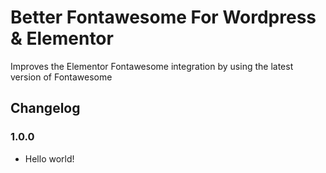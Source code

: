 # Better Fontawesome For Wordpress & Elementor

Improves the Elementor Fontawesome integration by using the latest version of Fontawesome

## Changelog

### 1.0.0
* Hello world!
